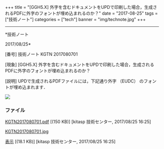 ﻿+++
title = "[GGH5.X] 外字を含むドキュメントをUPDで印刷した場合，生成されるPDFに外字のフォントが埋め込まれるのか？"
date = "2017-08-25"
tags = ["技術ノート"]
categories = ["tech"]
banner = "img/technote.jpg"
+++

-----------------------------------------------------------------------------------------------------------------------------

*技術ノート

2017/08/25*


[番号]
技術ノート KGTN 2017080701

[現象]
[GGH5.X]
外字を含むドキュメントをUPDで印刷した場合，生成されるPDFに外字のフォントが埋め込まれるのか？

[説明]
UPDで生成されるPDFファイルには，下記通り外字 （EUDC）
のフォントが埋め込まれます．

![](http://techreport.kitasp.net/attachments/download/3769/KGTN2017080701.jpg)


### ファイル

 
 


[KGTN2017080701.pdf](http://techreport.kitasp.net/attachments/download/3768/KGTN2017080701.pdf)
 [(150 KB)] [kitasp 技術センター, 2017/08/25
16:25]

[KGTN2017080701.jpg](http://techreport.kitasp.net/attachments/download/3769/KGTN2017080701.jpg)

[表示](http://techreport.kitasp.net/attachments/3769/KGTN2017080701.jpg "表示")
 [(18.1 KB)] [kitasp 技術センター, 2017/08/25
16:25]


 


 

